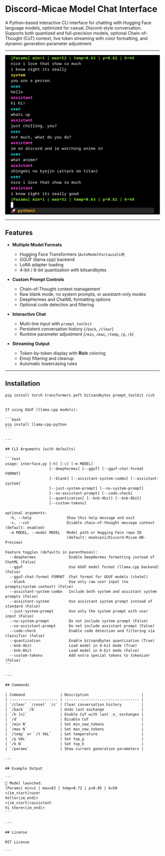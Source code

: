 # Discord-Micae Model Chat Interface

A Python-based interactive CLI interface for chatting with Hugging Face language models, optimized for casual, Discord-style conversation.  
Supports both quantized and full-precision models, optional Chain-of-Thought (CoT) context, live token streaming with color formatting, and dynamic generation parameter adjustment.

---

![Interface](interface.png)

---

## Features

-   **Multiple Model Formats**

    -   Hugging Face Transformers (`AutoModelForCausalLM`)
    -   GGUF (llama.cpp) backend
    -   LoRA adapter loading
    -   4-bit / 8-bit quantization with bitsandbytes

-   **Custom Prompt Controls**

    -   Chain-of-Thought context management
    -   Raw blank mode, no system prompts, or assistant-only modes
    -   DeepHermes and ChatML formatting options
    -   Optional code detection and filtering

-   **Interactive Chat**

    -   Multi-line input with `prompt_toolkit`
    -   Persistent conversation history (`/back`, `/clear`)
    -   Runtime parameter adjustment (`/min`, `/max`, `/temp`, `/p`, `/k`)

-   **Streaming Output**
    -   Token-by-token display with **Rich** coloring
    -   Emoji filtering and cleanup
    -   Automatic lowercasing rules

---

## Installation

```bash
pip install torch transformers peft bitsandbytes prompt_toolkit rich
```

````

If using GGUF (llama.cpp models):

```bash
pip install llama-cpp-python
```

---

## CLI Arguments (with defaults)

```text
usage: interface.py [-h] [-c] [-m MODEL]
                    [--deephermes] [--gguf] [--gguf-chat-format FORMAT]
                    [--blank] [--assistant-system-combo] [--assistant-system]
                    [--just-system-prompt] [--no-system-prompt]
                    [--no-assistant-prompt] [--code-check]
                    [--quantization] [--bnb-4bit] [--bnb-8bit]
                    [--custom-tokens]

optional arguments:
  -h, --help                Show this help message and exit
  -c, --cot                 Disable chain-of-thought message context (default: enabled)
  -m MODEL, --model MODEL   Model path or Hugging Face repo ID
                            (default: mookiezi/Discord-Micae-8B-Preview)

Feature toggles (defaults in parentheses):
  --deephermes               Enable DeepHermes formatting instead of ChatML (False)
  --gguf                     Use GGUF model format (llama.cpp backend) (False)
  --gguf-chat-format FORMAT  Chat format for GGUF models (chatml)
  --blank                    Use only raw user input (no prompts/system context) (False)
  --assistant-system-combo   Include both system and assistant system prompts (False)
  --assistant-system         Use assistant system prompt instead of standard (False)
  --just-system-prompt       Use only the system prompt with user input (False)
  --no-system-prompt         Do not include system prompt (False)
  --no-assistant-prompt      Do not include assistant prompt (False)
  --code-check               Enable code detection and filtering via classifier (False)
  --quantization             Enable bitsandbytes quantization (True)
  --bnb-4bit                 Load model in 4-bit mode (True)
  --bnb-8bit                 Load model in 8-bit mode (False)
  --custom-tokens            Add extra special tokens to tokenizer (False)
```

---

## Commands

| Command                | Description                        |
| ---------------------- | ---------------------------------- |
| `/clear` `/reset` `/c` | Clear conversation history         |
| `/back` `/b`           | Undo last exchange                 |
| `/h [n]`               | Enable CoT with last _n_ exchanges |
| `/d`                   | Disable CoT                        |
| `/min N`               | Set min_new_tokens                 |
| `/max N`               | Set max_new_tokens                 |
| `/temp` or `/t VAL`    | Set temperature                    |
| `/p VAL`               | Set top_p                          |
| `/k N`                 | Set top_k                          |
| `/params`              | Show current generation parameters |

---

## Example Output

```
🚀 Model launched.
[Params] min=1 | max=63 | temp=0.72 | p=0.85 | k=50
<|im_start|>user
hello<|im_end|>
<|im_start|>assistant
hi there<|im_end|>
```

---

## License

MIT License

```

